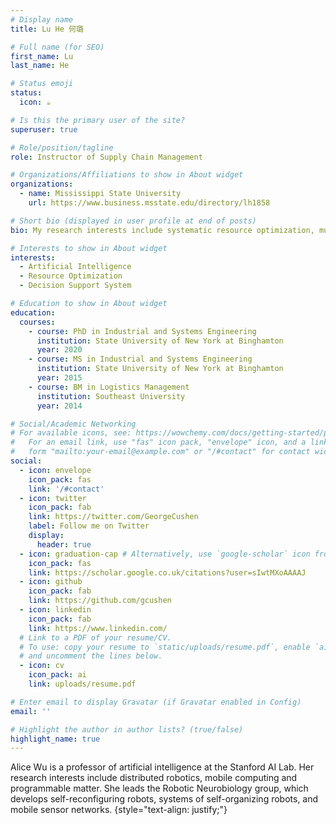 ```yaml
---
# Display name
title: Lu He 何璐

# Full name (for SEO)
first_name: Lu
last_name: He

# Status emoji
status:
  icon: ☕️

# Is this the primary user of the site?
superuser: true

# Role/position/tagline
role: Instructor of Supply Chain Management

# Organizations/Affiliations to show in About widget
organizations:
  - name: Mississippi State University
    url: https://www.business.msstate.edu/directory/lh1858

# Short bio (displayed in user profile at end of posts)
bio: My research interests include systematic resource optimization, multitask prediction, and two-phase mixed integer programming.

# Interests to show in About widget
interests:
  - Artificial Intelligence
  - Resource Optimization
  - Decision Support System

# Education to show in About widget
education:
  courses:
    - course: PhD in Industrial and Systems Engineering
      institution: State University of New York at Binghamton
      year: 2020
    - course: MS in Industrial and Systems Engineering
      institution: State University of New York at Binghamton
      year: 2015
    - course: BM in Logistics Management
      institution: Southeast University
      year: 2014

# Social/Academic Networking
# For available icons, see: https://wowchemy.com/docs/getting-started/page-builder/#icons
#   For an email link, use "fas" icon pack, "envelope" icon, and a link in the
#   form "mailto:your-email@example.com" or "/#contact" for contact widget.
social:
  - icon: envelope
    icon_pack: fas
    link: '/#contact'
  - icon: twitter
    icon_pack: fab
    link: https://twitter.com/GeorgeCushen
    label: Follow me on Twitter
    display:
      header: true
  - icon: graduation-cap # Alternatively, use `google-scholar` icon from `ai` icon pack
    icon_pack: fas
    link: https://scholar.google.co.uk/citations?user=sIwtMXoAAAAJ
  - icon: github
    icon_pack: fab
    link: https://github.com/gcushen
  - icon: linkedin
    icon_pack: fab
    link: https://www.linkedin.com/
  # Link to a PDF of your resume/CV.
  # To use: copy your resume to `static/uploads/resume.pdf`, enable `ai` icons in `params.yaml`,
  # and uncomment the lines below.
  - icon: cv
    icon_pack: ai
    link: uploads/resume.pdf

# Enter email to display Gravatar (if Gravatar enabled in Config)
email: ''

# Highlight the author in author lists? (true/false)
highlight_name: true
---
```


Alice Wu is a professor of artificial intelligence at the Stanford AI Lab. Her research interests include distributed robotics, mobile computing and programmable matter. She leads the Robotic Neurobiology group, which develops self-reconfiguring robots, systems of self-organizing robots, and mobile sensor networks.
{style="text-align: justify;"}
